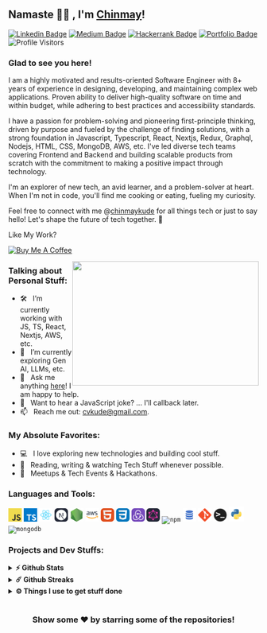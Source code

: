 ## Namaste 🙏🏼 , I'm [Chinmay](https://github.com/chinmaykude/)!

[![Linkedin Badge](https://img.shields.io/badge/LinkedIn-0077B5?style=for-the-badge&logo=linkedin&logoColor=white)](https://linkedin.com/in/chinmay-kude)
[![Medium Badge](https://img.shields.io/badge/Medium-12100E?style=for-the-badge&logo=medium&logoColor=white)](https://medium.com/@chinmaykude)
[![Hackerrank Badge](https://img.shields.io/badge/-Hackerrank-2EC866?style=for-the-badge&logo=HackerRank&logoColor=white)](https://www.hackerrank.com/profile/cvkude)
[![Portfolio Badge](https://img.shields.io/badge/Portfolio-255E63?style=for-the-badge&logo=About.me&logoColor=white)](https://chinmaykude.github.io/chinmay-kude-portfolio/)
![Profile Visitors](https://api.visitorbadge.io/api/visitors?path=https%3A%2F%2Fgithub.com%2Fchinmaykude&countColor=%23263759)


### Glad to see you here! &nbsp;

I am a highly motivated and results-oriented Software Engineer with 8+ years of experience in designing, developing, and maintaining complex web applications. Proven ability to deliver high-quality software on time and within budget, while adhering to best practices and accessibility standards.

I have a passion for problem-solving and pioneering first-principle thinking, driven by purpose and fueled by the challenge of finding solutions, with a strong foundation in Javascript, Typescript, React, Nextjs, Redux, Graphql, Nodejs, HTML, CSS, MongoDB, AWS, etc. I've led diverse tech teams covering Frontend and Backend and building scalable products from scratch with the commitment to making a positive impact through technology.

I'm an explorer of new tech, an avid learner, and a problem-solver at heart. When I'm not in code, you'll find me cooking or eating, fueling my curiosity.

Feel free to connect with me @[chinmaykude](https://medium.com/@chinmaykude) for all things tech or just to say hello! Let's shape the future of tech together. 🌟

Like My Work?

<a href="https://ko-fi.com/chinmaykude" target="_blank"><img src="https://cdn.buymeacoffee.com/buttons/v2/default-yellow.png" alt="Buy Me A Coffee" height="60px" width="217px" ></a>

<img align="right" height="250" width="375" alt="" src="https://media1.tenor.com/m/_DOBjnGspYAAAAAC/code-coding.gif" />

### Talking about Personal Stuff:

- 🛠 &nbsp; I’m currently working with JS, TS, React, Nextjs, AWS, etc.
- 🚀 &nbsp; I’m currently exploring Gen AI, LLMs, etc.
- 💬 &nbsp; Ask me anything [here](https://www.linkedin.com/in/chinmay-kude/)! I am happy to help.
- 👾 &nbsp; Want to hear a JavaScript joke? ... I'll callback later. 
- 📫 &nbsp; Reach me out: cvkude@gmail.com.

### My Absolute Favorites:

- 💻 &nbsp; I love exploring new technologies and building cool stuff.
- 📰 &nbsp; Reading, writing & watching Tech Stuff whenever possible.
- 🍕 &nbsp; Meetups & Tech Events & Hackathons.

### Languages and Tools:

<code><img height="27" src="https://raw.githubusercontent.com/github/explore/80688e429a7d4ef2fca1e82350fe8e3517d3494d/topics/javascript/javascript.png" alt="javascript"></code>
<code><img height="27" src="https://raw.githubusercontent.com/github/explore/80688e429a7d4ef2fca1e82350fe8e3517d3494d/topics/typescript/typescript.png" alt="typescript"></code>
<code><img height="27" src="https://raw.githubusercontent.com/github/explore/80688e429a7d4ef2fca1e82350fe8e3517d3494d/topics/react/react.png" alt="react"></code>
<code><img height="27" src="https://github.com/tandpfun/skill-icons/blob/main/icons/NextJS-Dark.svg" alt="next"></code>
<code><img height="27" src="https://raw.githubusercontent.com/github/explore/80688e429a7d4ef2fca1e82350fe8e3517d3494d/topics/nodejs/nodejs.png" alt="nodejs"></code>
<code><img height="27" src="https://raw.githubusercontent.com/github/explore/80688e429a7d4ef2fca1e82350fe8e3517d3494d/topics/aws/aws.png" alt="aws"></code>
<code><img height="27" src="https://github.com/tandpfun/skill-icons/blob/main/icons/HTML.svg" alt="html"></code>
<code><img height="27" src="https://github.com/tandpfun/skill-icons/blob/main/icons/CSS.svg" alt="css"></code>
<code><img height="27" src="https://github.com/tandpfun/skill-icons/blob/main/icons/Redux.svg" alt="redux"></code>
<code><img height="27" src="https://github.com/tandpfun/skill-icons/blob/main/icons/GraphQL-Dark.svg" alt="graphql"></code>
<code><img height="27" src="https://github.com/tandpfun/skill-icons/blob/main/icons/Npm-Dark.svg" alt="npm"></code>
<code><img height="27" src="https://raw.githubusercontent.com/github/explore/80688e429a7d4ef2fca1e82350fe8e3517d3494d/topics/sql/sql.png" alt="sql"></code>
<code><img height="27" src="https://raw.githubusercontent.com/devicons/devicon/master/icons/git/git-original.svg" alt="git"></code>
<code><img height="27" src="https://raw.githubusercontent.com/github/explore/80688e429a7d4ef2fca1e82350fe8e3517d3494d/topics/terminal/terminal.png" alt="terminal"></code>
<code><img height="30" src="https://raw.githubusercontent.com/github/explore/80688e429a7d4ef2fca1e82350fe8e3517d3494d/topics/python/python.png" alt="python"></code>
<code><img height="27" src="https://encrypted-tbn0.gstatic.com/images?q=tbn%3AANd9GcSTTzPAw-55ssm1Im594xYZ9eRQu2JylrkYLg&usqp=CAU" alt="mongodb"></code>

### Projects and Dev Stuffs:

<details>
  <summary><b>⚡ Github Stats</b></summary>

  <br />
  <img height="180em" src="https://github-readme-stats.vercel.app/api?username=chinmaykude&show_icons=true&hide_border=true&&count_private=true&include_all_commits=true" />
  <img height="180em" src="https://github-readme-stats.vercel.app/api/top-langs/?username=chinmaykude&exclude_repo=KNN-Image-Classification&show_icons=true&hide_border=true&layout=compact&langs_count=8"/>
</details>

<details>
  <summary><b>☄️ Github Streaks</b></summary>

  <br />
  <img height="180em" src="https://github-readme-streak-stats.herokuapp.com/?user=chinmaykude&hide_border=true" />
</details>

<details>
  <br />
  <summary><b>⚙️ Things I use to get stuff done</b></summary>
  	<ul>
  	    <li><b>OS:</b> MacOS 14 Sonoma</li>
	    <li><b>Laptop: </b> Macbook Air M2</li>
  	    <li><b>Browser: </b> Brave & Firefox</li>
	    <li><b>Terminal: </b> ZSH: Oh My Zsh (PowerLevel10k)</li>
	    <li><b>Code Editor:</b> VSCode - The best editor out there</li>
 	    <li><b>Other Tools:</b> Postman, Notion and Raindrop</li>
	    <li><b>To Stay Updated:</b> Twitter, Product Hunt and Hacker News</li>
	</ul>
</details>

#

<div align="center">

### Show some ❤️ by starring some of the repositories!

</div>
